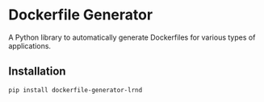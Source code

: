 # Dockerfile Generator

A Python library to automatically generate Dockerfiles for various types of applications.

## Installation

```bash
pip install dockerfile-generator-lrnd
```
